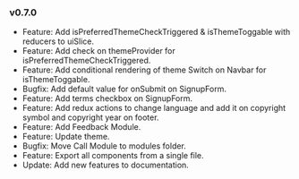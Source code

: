### v0.7.0

-   Feature: Add isPreferredThemeCheckTriggered & isThemeToggable with reducers to uiSlice.
-   Feature: Add check on themeProvider for isPreferredThemeCheckTriggered.
-   Feature: Add conditional rendering of theme Switch on Navbar for isThemeToggable.
-   Bugfix: Add default value for onSubmit on SignupForm.
-   Feature: Add terms checkbox on SignupForm.
-   Feature: Add redux actions to change language and add it on copyright symbol and copyright year on footer.
-   Feature: Add Feedback Module.
-   Feature: Update theme.
-   Bugfix: Move Call Module to modules folder.
-   Feature: Export all components from a single file.
-   Update: Add new features to documentation.
